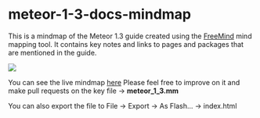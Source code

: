 # meteor-1-3-docs-mindmap
This is a mindmap of the Meteor 1.3 guide created using the [FreeMind](http://freemind.sourceforge.net/wiki/index.php/Main_Page)
mind mapping tool. It contains key notes and links to pages and packages that are mentioned in the guide.

<img src="http://i.imgur.com/pzyj9aH.png?1"></img>

You can see the live mindmap [here](https://timebandit.github.io/meteor-1-3-docs-mindmap/)
Please feel free to improve on it and make pull requests on the key file -> **meteor_1_3.mm**

You can also export the file to File -> Export -> As Flash... -> index.html
